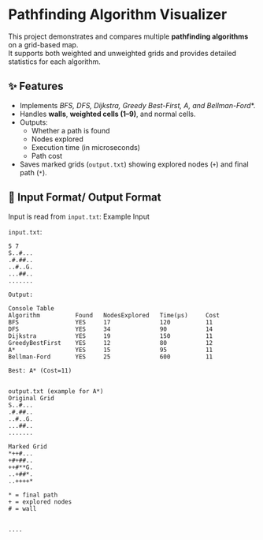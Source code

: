 # Pathfinding Algorithm Visualizer

This project demonstrates and compares multiple **pathfinding algorithms** on a grid-based map.  
It supports both weighted and unweighted grids and provides detailed statistics for each algorithm.

## ✨ Features
- Implements **BFS, DFS, Dijkstra, Greedy Best-First, A*, and Bellman-Ford**.
- Handles **walls**, **weighted cells (1–9)**, and normal cells.
- Outputs:
  - Whether a path is found
  - Nodes explored
  - Execution time (in microseconds)
  - Path cost
- Saves marked grids (`output.txt`) showing explored nodes (`+`) and final path (`*`).

## 📂 Input Format/ Output Format
Input is read from `input.txt`:
Example Input

`input.txt`:
```text
5 7
S..#...
.#.##..
..#..G.
...##..
.......

Output:

Console Table
Algorithm          Found   NodesExplored   Time(µs)     Cost
BFS                YES     17              120          11
DFS                YES     34              90           14
Dijkstra           YES     19              150          11
GreedyBestFirst    YES     12              80           12
A*                 YES     15              95           11
Bellman-Ford       YES     25              600          11

Best: A* (Cost=11)


output.txt (example for A*)
Original Grid
S..#...
.#.##..
..#..G.
...##..
.......

Marked Grid
*++#...
+#+##..
++#**G.
..+##*.
..++++*

* = final path
+ = explored nodes
# = wall


....
